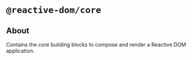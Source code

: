 # `@reactive-dom/core`

## About
Contains the core building blocks to compose and render a Reactive DOM application.
